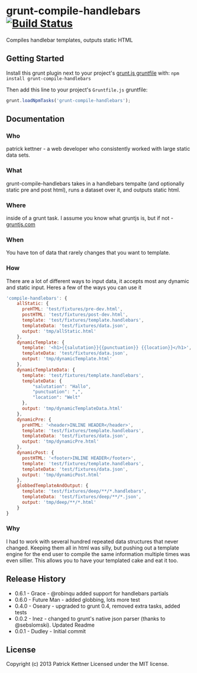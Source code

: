 # grunt-compile-handlebars [![Build Status](https://secure.travis-ci.org/patrickkettner/grunt-compile-handlebars.png?branch=master)](http://travis-ci.org/patrickkettner/grunt-compile-handlebars)

Compiles handlebar templates, outputs static HTML

## Getting Started
Install this grunt plugin next to your project's [grunt.js gruntfile][getting_started] with: `npm install grunt-compile-handlebars`

Then add this line to your project's `Gruntfile.js` gruntfile:

```javascript
grunt.loadNpmTasks('grunt-compile-handlebars');
```

[grunt]: https://github.com/gruntjs/grunt
[getting_started]: https://github.com/gruntjs/grunt/blob/master/docs/getting_started.md

## Documentation
### Who
patrick kettner - a web developer who consistently worked with large static data sets.

### What
grunt-compile-handlebars takes in a handlebars tempalte (and optionally static pre and post html), runs a dataset over it, and outputs static html.

### Where
inside of a grunt task. I assume you know what gruntjs is, but if not - [gruntjs.com](http://gruntjs.com)

### When
You have ton of data that rarely changes that you want to template.

### How
There are a lot of different ways to input data, it accepts most any dynamic and static
input.
Heres a few of the ways you can use it

```javascript
'compile-handlebars': {
    allStatic: {
      preHTML: 'test/fixtures/pre-dev.html',
      postHTML: 'test/fixtures/post-dev.html',
      template: 'test/fixtures/template.handlebars',
      templateData: 'test/fixtures/data.json',
      output: 'tmp/allStatic.html'
    },
    dynamicTemplate: {
      template: '<h1>{{salutation}}{{punctuation}} {{location}}</h1>',
      templateData: 'test/fixtures/data.json',
      output: 'tmp/dynamicTemplate.html'
    },
    dynamicTemplateData: {
      template: 'test/fixtures/template.handlebars',
      templateData: {
          "salutation": "Hallo",
          "punctuation": ",",
          "location": "Welt"
      },
      output: 'tmp/dynamicTemplateData.html'
    },
    dynamicPre: {
      preHTML: '<header>INLINE HEADER</header>',
      template: 'test/fixtures/template.handlebars',
      templateData: 'test/fixtures/data.json',
      output: 'tmp/dynamicPre.html'
    },
    dynamicPost: {
      postHTML: '<footer>INLINE HEADER</footer>',
      template: 'test/fixtures/template.handlebars',
      templateData: 'test/fixtures/data.json',
      output: 'tmp/dynamicPost.html'
    },
    globbedTemplateAndOutput: {
      template: 'test/fixtures/deep/**/*.handlebars',
      templateData: 'test/fixtures/deep/**/*.json',
      output: 'tmp/deep/**/*.html'
    }
}
```

### Why
I had to work with several hundred repeated data structures that never changed. Keeping them all in html was silly, but pushing out a template engine for the end user to compile the same information multiple times was even sillier. This allows you to have your templated cake and eat it too.

## Release History
 * 0.6.1 - Grace  - @robinqu added support for handlebars partials
 * 0.6.0 - Future Man - added globbing, lots more test
 * 0.4.0 - Oseary - upgraded to grunt 0.4, removed extra tasks, added tests
 * 0.0.2 - Inez - changed to grunt's native json parser (thanks to @sebslomski). Updated Readme
 * 0.0.1 - Dudley - Initial commit

## License
Copyright (c) 2013 Patrick Kettner
Licensed under the MIT license.
